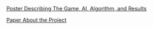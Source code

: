 [Poster Describing The Game, AI, Algorithm, and Results](https://github.com/JeremyHub/Captain-Sonar/files/10188045/484.Capstone.Poster.pptx.1.pdf)

[Paper About the Project](https://docs.google.com/document/d/e/2PACX-1vRvxZdYff5YUp9UMzEjHwCbEJKMc8FUnHW7Z0vbc_Qw53N4j-0KrxwG37vmK_tnkJrBp8eSIK9K5aEJ/pub)
